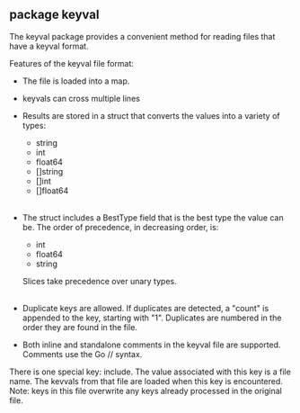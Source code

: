 ## package keyval

The keyval package provides a convenient method for reading files that have a keyval format.

Features of the keyval file format:

- The file is loaded into a map.
- keyvals can cross multiple lines
- Results are stored in a struct that converts the values into a variety of types:
    - string
    - int
    - float64
    - []string
    - []int
    - []float64<br><br>
- The struct includes a BestType field that is the best type the value can be.  The order
of precedence, in decreasing order, is:
    - int
    - float64
    - string

  Slices take precedence over unary types.<br><br>
- Duplicate keys are allowed. If duplicates are detected, a "count" is appended to the key, starting with "1".
  Duplicates are numbered in the order they are found in the file.
- Both inline and standalone comments in the keyval file are supported. Comments use the Go // syntax.

There is one special key: include.  The value associated with this key is a file name.  The kevvals from
that file are loaded when this key is encountered.  Note: keys in this file overwrite any keys already 
processed in the original file.
